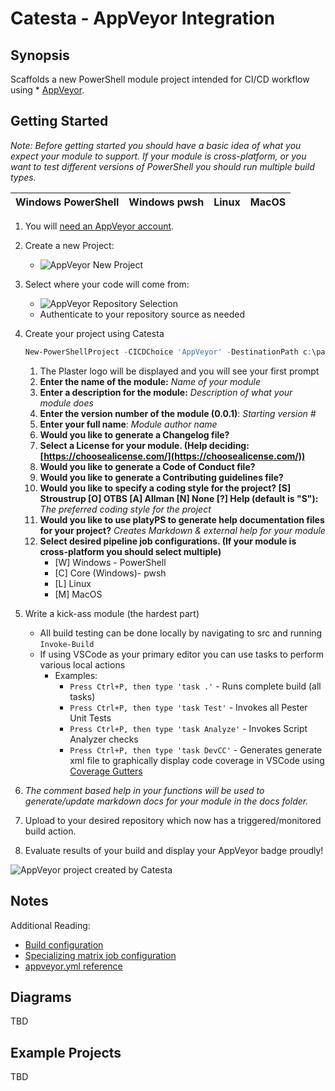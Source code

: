 # Catesta - AppVeyor Integration

## Synopsis

Scaffolds a new PowerShell module project intended for CI/CD workflow using * [AppVeyor](https://www.appveyor.com/).

## Getting Started

*Note: Before getting started you should have a basic idea of what you expect your module to support. If your module is cross-platform, or you want to test different versions of PowerShell you should run multiple build types.*

| Windows PowerShell  | Windows pwsh | Linux | MacOS |
| ------------- | ------------- | ------------- | ------------- |

1. You will [need an AppVeyor account](https://ci.appveyor.com/login).
1. Create a new Project:
    * ![AppVeyor New Project](../media/AppVeyor/appveyor_new_project.PNG "AppVeyor New Project")
1. Select where your code will come from:
    * ![AppVeyor Repository Selection](../media/AppVeyor/appveyor_select_code_source.PNG "AppVeyor Repository Selection")
    * Authenticate to your repository source as needed
1. Create your project using Catesta

    ```powershell
    New-PowerShellProject -CICDChoice 'AppVeyor' -DestinationPath c:\path\AppVeyor
    ```

    1. The Plaster logo will be displayed and you will see your first prompt
    1. **Enter the name of the module:** *Name of your module*
    1. **Enter a description for the module:** *Description of what your module does*
    1. **Enter the version number of the module (0.0.1)**: *Starting version #*
    1. **Enter your full name**: *Module author name*
    1. **Would you like to generate a Changelog file?**
    1. **Select a License for your module. (Help deciding: [https://choosealicense.com/](https://choosealicense.com/))**
    1. **Would you like to generate a Code of Conduct file?**
    1. **Would you like to generate a Contributing guidelines file?**
    1. **Would you like to specify a coding style for the project? [S] Stroustrup  [O] OTBS  [A] Allman  [N] None  [?] Help (default is "S"):** *The preferred coding style for the project*
    1. **Would you like to use platyPS to generate help documentation files for your project?** *Creates Markdown & external help for your module*
    1. **Select desired pipeline job configurations. (If your module is cross-platform you should select multiple)**
        * [W] Windows - PowerShell
        * [C] Core (Windows)- pwsh
        * [L] Linux
        * [M] MacOS
1. Write a kick-ass module (the hardest part)
    * All build testing can be done locally by navigating to src and running ```Invoke-Build```
    * If using VSCode as your primary editor you can use tasks to perform various local actions
      * Examples:
        * ```Press Ctrl+P, then type 'task .'``` - Runs complete build (all tasks)
        * ```Press Ctrl+P, then type 'task Test'``` - Invokes all Pester Unit Tests
        * ```Press Ctrl+P, then type 'task Analyze'``` - Invokes Script Analyzer checks
        * ```Press Ctrl+P, then type 'task DevCC'``` - Generates generate xml file to graphically display code coverage in VSCode using [Coverage Gutters](https://marketplace.visualstudio.com/items?itemName=ryanluker.vscode-coverage-gutters)
1. *The comment based help in your functions will be used to generate/update markdown docs for your module in the docs folder.*
1. Upload to your desired repository which now has a triggered/monitored build action.
1. Evaluate results of your build and display your AppVeyor badge proudly!

![AppVeyor project created by Catesta](../media/AppVeyor/appveyor_build_results.PNG "AppVeyor project created by Catesta")

## Notes

Additional Reading:

* [Build configuration](https://www.appveyor.com/docs/build-configuration/)
* [Specializing matrix job configuration](https://www.appveyor.com/docs/build-configuration/#specializing-matrix-job-configuration)
* [appveyor.yml reference](https://www.appveyor.com/docs/appveyor-yml/)

## Diagrams

TBD

## Example Projects

TBD
